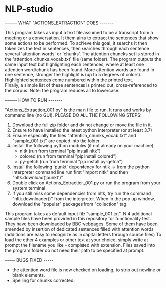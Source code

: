 # NLP-studio


------ WHAT "ACTIONS_EXTRACTION" DOES -------

This program takes as input a text file assumed to be a transcript from a meeting or a conversation.
It them aims to extract the sentences that show some actions to be performed.
To achieve this goal, it searchs 
It then tokenizes the text in sentences, then searches through each sentence several 'attention words' or 'chunks'.
The attention chuncks set is stored in the 'attention_chunks_vocab.txt' file (same folder).
The program outputs the same input text but highlighting each sentences, where at least one attention word/chunk has been found.
More attention words are found in one sentence, stronger the highlight is (up to 5 degrees of colors).
Highlighted sentences come numbered within the printed text.   
Finally, a simple list of these sentences is printed out, cross-referenced to the corpus. 
Note: the program reduces all to lowercase.


------ HOW TO RUN -------

"Actions_Extraction_001.py" is the main file to run.
It runs and works by command line (no GUI).
PLEASE DO ALL THE FOLLOWING STEPS:
1. Download the full zip folder and do not change or move the file in it. 
2. Ensure to have installed the latest python interpreter (or at least 3.7)
3. Ensure especially the files "attention_chunks_vocab.txt" and "sample_001.txt" are copied into the folder.
4. Install the following python modules (if not already on your machine):     
    * nltk      (run from terminal "pip install nltk") 
    * colored   (run from terminal "pip install colored")
    * py-getch  (run from terminal "pip install py-getch")
5. Install the following 'punkt' dependency for ntlk -> from the python interpreter command line run first "import nltk" and then 
"nltk.download('punkt')"  
6. Double click on Actions_Extraction_001.py or run the program from your system terminal
7. If you still miss some dependencies from nltk, try run the command "nltk.downloader()" from the interpreter. When in the pop up window, download the "popular" packages from "collection" tag.

This program takes as default input file "sample_001.txt".
N.4 additional sample files have been provided in this repository for functionality test. They have been downloaded by BBC webpages. Some of them have been amended by insertion of dedicated sentences filled with attention words (additions are easy to recognize as in capital letters through source files) 
To load the other 4 examples or other text at your choice, simply write at prompt the filename you like - completed with extension. 
Files saved into the program folder do not need their path to be specified at prompt. 


----- BUGS FIXED -----

- the attention word file is now checked on loading, to strip out newline or blank elements.  
- Spelling for chunks corrected.
